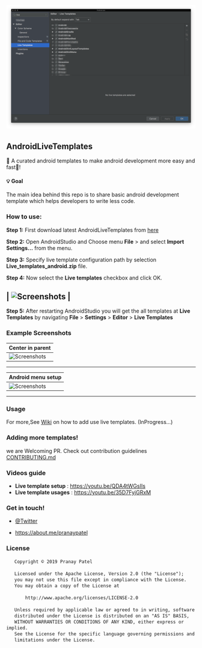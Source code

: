 ![banner](./images/live_template_image_feature.png) 
-------------------------------------------------------

## AndroidLiveTemplates

 :rocket: A curated android templates to make android development more easy and fast:battery:!
 
#### :bulb: Goal 

The main idea behind this repo is to share basic android development template which helps developers to write less code.

### How to use:

**Step 1:** First download latest AndroidLiveTemplates from [here](https://github.com/pranaypatel512/AndroidLiveTemplates/blob/master/Live_templates_android.zip?raw=true)

**Step 2:** Open AndroidStudio and Choose menu **File** > and select **Import Settings...** from the menu.

**Step 3:** Specify live template configuration path by selection **Live_templates_android.zip** file.

**Step 4:** Now select the **Live templates** checkbox and click OK.

 |  <img src="https://imgur.com/a/b89EM2tf" alt="Screenshots"/> |
 ----------------------------------------------------------------
          
**Step 5:** After restarting AndroidStudio you will get the all templates at **Live Templates** by navigating
                  **File** > **Settings** > **Editor** > **Live Templates**
                  
                  
### Example Screenshots
| Center in parent                                                                | 
| ------------------------------------------------------------------------------- | 
| <img src="./images/example_center_parent.gif" height="500" alt="Screenshots"/>  |
-----------------------------------------------------------------------------------
| Android menu setup                                                              |
| ------------------------------------------------------------------------------- |
| <img src="./images/example_menu.gif" height="500" alt="Screenshots"/>           |
-----------------------------------------------------------------------------------

### Usage
  
  For more,See [Wiki](https://github.com/pranaypatel512/AndroidLiveTemplates/wiki) on how to add use live templates. (InProgress...) 
    
### Adding more templates!

we are Welcoming PR. Check out contribution guidelines [CONTRIBUTING.md](https://github.com/pranaypatel512/AndroidLiveTemplates/blob/master/CONTRIBUTING.md) 

### Videos guide

* **Live template setup** : https://youtu.be/QDA4tWGsIIs
* **Live template usages** : https://youtu.be/35D7FyjGRxM


### Get in touch!

* [@Twitter](https://twitter.com/pranatpatel_)

* https://about.me/pranaypatel

### License

```
   Copyright © 2019 Pranay Patel

   Licensed under the Apache License, Version 2.0 (the "License");
   you may not use this file except in compliance with the License.
   You may obtain a copy of the License at

       http://www.apache.org/licenses/LICENSE-2.0

   Unless required by applicable law or agreed to in writing, software
   distributed under the License is distributed on an "AS IS" BASIS,
   WITHOUT WARRANTIES OR CONDITIONS OF ANY KIND, either express or implied.
   See the License for the specific language governing permissions and
   limitations under the License.
```
